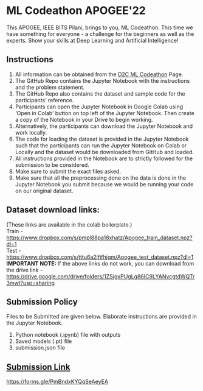 # ML Codeathon APOGEE'22
This APOGEE, IEEE BITS Pilani, brings to you, ML Codeathon. This time we have something for everyone - a challenge for the beginners as well as the experts. Show your skills at Deep Learning and Artificial Intelligence!

## Instructions
1) All information can be obtained from the [D2C ML Codeathon](https://dare2compete.com/hackathon/ml-codeathon-apogee-bits-pilani-the-encrypted-dimension-birla-institute-of-technology-science-bits-pilani-276100) Page.
2) The GitHub Repo contains the Jupyter Notebook with the instructions and the problem statement.
3) The GitHub Repo also contains the dataset and sample code for the participants’ reference.
4) Participants can open the Jupyter Notebook in Google Colab using ‘Open in Colab’ button on top left of the Jupyter Notebook. Then create a copy of the Notebook in your Drive to begin working.
5) Alternatively, the participants can download the Jupyter Notebook and work locally.
6) The code for loading the dataset is provided in the Jupyter Notebook such that the participants can run the Jupyter Notebook on Colab or Locally and the dataset would be downloaded from GitHub and loaded. 
7) All instructions provided in the Notebook are to strictly followed for the submission to be considered.
8) Make sure to submit the exact files asked. 
9) Make sure that all the preprocessing done on the data is done in the Jupyter Notebook you submit because we would be running your code on our original dataset.

## Dataset download links:
(These links are available in the colab boilerplate.)<br>
Train - https://www.dropbox.com/s/pmpl88pa18xhatz/Apogee_train_dataset.npz?dl=1<br>
Test  - https://www.dropbox.com/s/tttu6a2iftfhjqm/Apogee_test_dataset.npz?dl=1<br>
<b>IMPORTANT NOTE: </b>If the above links do not work, you can download from the drive link - https://drive.google.com/drive/folders/1ZSjgxPUgLg86IC9LYANvcgtdWQTr3mwt?usp=sharing

## Submission Policy
Files to be Submitted are given below. Elaborate instructions are provided in the Jupyter Notebook.
1) Python notebook (.ipynb) file with outputs
2) Saved models (.pt) file
3) submission.json file

## [Submission Link](https://forms.gle/PmBndxKYQqSeAeyEA)
https://forms.gle/PmBndxKYQqSeAeyEA
